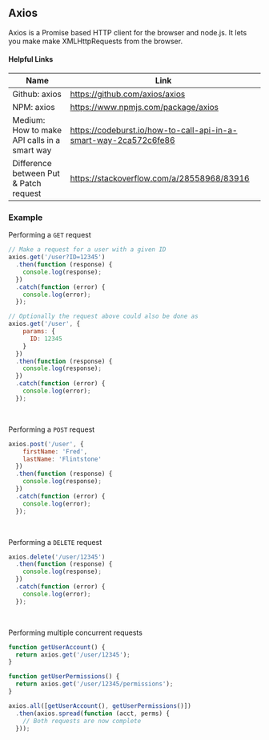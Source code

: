 ## Axios

Axios is a Promise based HTTP client for the browser and node.js. It lets you make make XMLHttpRequests from the browser. 

#### Helpful Links
| Name | Link |
|---------------|----------------------------|
| Github: axios | https://github.com/axios/axios |
| NPM: axios | https://www.npmjs.com/package/axios |
| Medium: How to make API calls in a smart way | https://codeburst.io/how-to-call-api-in-a-smart-way-2ca572c6fe86 |
| Difference between Put & Patch request | https://stackoverflow.com/a/28558968/83916 |

### Example

Performing a `GET` request

```js
// Make a request for a user with a given ID
axios.get('/user?ID=12345')
  .then(function (response) {
    console.log(response);
  })
  .catch(function (error) {
    console.log(error);
  });

// Optionally the request above could also be done as
axios.get('/user', {
    params: {
      ID: 12345
    }
  })
  .then(function (response) {
    console.log(response);
  })
  .catch(function (error) {
    console.log(error);
  });
```

<br>

Performing a `POST` request

```js
axios.post('/user', {
    firstName: 'Fred',
    lastName: 'Flintstone'
  })
  .then(function (response) {
    console.log(response);
  })
  .catch(function (error) {
    console.log(error);
  });
```

<br>

Performing a `DELETE` request

```js
axios.delete('/user/12345')
  .then(function (response) {
    console.log(response);
  })
  .catch(function (error) {
    console.log(error);
  });
```

<br>

Performing multiple concurrent requests

```js
function getUserAccount() {
  return axios.get('/user/12345');
}

function getUserPermissions() {
  return axios.get('/user/12345/permissions');
}

axios.all([getUserAccount(), getUserPermissions()])
  .then(axios.spread(function (acct, perms) {
    // Both requests are now complete
  }));
```

<br>


